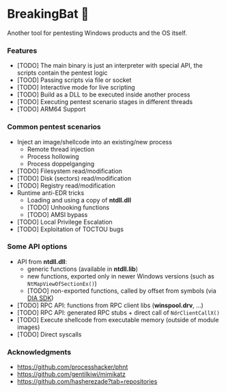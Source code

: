 # BreakingBat 🦇

Another tool for pentesting Windows products and the OS itself.

### Features
- [TODO] The main binary is just an interpreter with special API, the scripts contain the pentest logic
- [TOOD] Passing scripts via file or socket
- [TODO] Interactive mode for live scripting
- [TODO] Build as a DLL to be executed inside another process
- [TODO] Executing pentest scenario stages in different threads
- [TODO] ARM64 Support

### Common pentest scenarios
- Inject an image/shellcode into an existing/new process
  - Remote thread injection
  - Process hollowing
  - Process doppelganging
- [TODO] Filesystem read/modification
- [TODO] Disk (sectors) read/modification
- [TODO] Registry read/modification
- Runtime anti-EDR tricks
  - Loading and using a copy of **ntdll.dll**
  - [TODO] Unhooking functions
  - [TODO] AMSI bypass
- [TODO] Local Privilege Escalation
- [TODO] Exploitation of TOCTOU bugs

### Some API options
- API from **ntdll.dll**:
  - generic functions (available in **ntdll.lib**)
  - new functions, exported only in newer Windows versions (such as `NtMapViewOfSectionEx()`)
  - [TODO] non-exported functions, called by offset from symbols (via [DIA SDK](https://learn.microsoft.com/en-us/visualstudio/debugger/debug-interface-access/debug-interface-access-sdk))
- [TODO] RPC API: functions from RPC client libs (**winspool.drv**, ...)
- [TODO] RPC API: generated RPC stubs + direct call of `NdrClientCallX()`
- [TODO] Execute shellcode from executable memory (outside of module images)
- [TODO] Direct syscalls

### Acknowledgments

- https://github.com/processhacker/phnt
- https://github.com/gentilkiwi/mimikatz
- https://github.com/hasherezade?tab=repositories